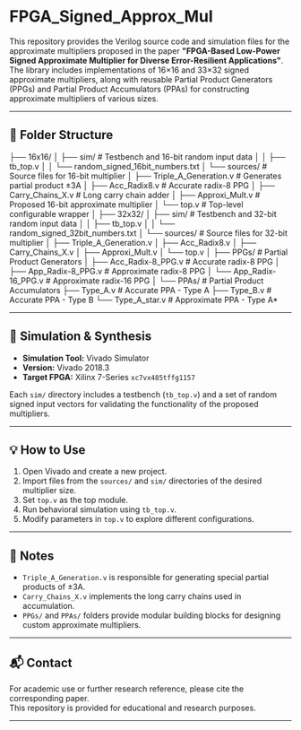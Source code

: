 # FPGA_Signed_Approx_Mul

This repository provides the Verilog source code and simulation files for the approximate multipliers proposed in the paper **"FPGA-Based Low-Power Signed Approximate Multiplier for Diverse Error-Resilient Applications"**. The library includes implementations of 16×16 and 33×32 signed approximate multipliers, along with reusable Partial Product Generators (PPGs) and Partial Product Accumulators (PPAs) for constructing approximate multipliers of various sizes.

---

## 📁 Folder Structure
├── 16x16/ │ ├── sim/ # Testbench and 16-bit random input data │ │ ├── tb_top.v │ │ └── random_signed_16bit_numbers.txt │ └── sources/ # Source files for 16-bit multiplier │ ├── Triple_A_Generation.v # Generates partial product ±3A │ ├── Acc_Radix8.v # Accurate radix-8 PPG │ ├── Carry_Chains_X.v # Long carry chain adder │ ├── Approxi_Mult.v # Proposed 16-bit approximate multiplier │ └── top.v # Top-level configurable wrapper │ ├── 32x32/ │ ├── sim/ # Testbench and 32-bit random input data │ │ ├── tb_top.v │ │ └── random_signed_32bit_numbers.txt │ └── sources/ # Source files for 32-bit multiplier │ ├── Triple_A_Generation.v │ ├── Acc_Radix8.v │ ├── Carry_Chains_X.v │ ├── Approxi_Mult.v │ └── top.v │ ├── PPGs/ # Partial Product Generators │ ├── Acc_Radix-8_PPG.v # Accurate radix-8 PPG │ ├── App_Radix-8_PPG.v # Approximate radix-8 PPG │ └── App_Radix-16_PPG.v # Approximate radix-16 PPG │ └── PPAs/ # Partial Product Accumulators ├── Type_A.v # Accurate PPA - Type A ├── Type_B.v # Accurate PPA - Type B └── Type_A_star.v # Approximate PPA - Type A*


---

## 🧪 Simulation & Synthesis

- **Simulation Tool:** Vivado Simulator  
- **Version:** Vivado 2018.3  
- **Target FPGA:** Xilinx 7-Series `xc7vx485tffg1157`

Each `sim/` directory includes a testbench (`tb_top.v`) and a set of random signed input vectors for validating the functionality of the proposed multipliers.

---

## 💡 How to Use

1. Open Vivado and create a new project.
2. Import files from the `sources/` and `sim/` directories of the desired multiplier size.
3. Set `top.v` as the top module.
4. Run behavioral simulation using `tb_top.v`.
5. Modify parameters in `top.v` to explore different configurations.

---

## 📎 Notes

- `Triple_A_Generation.v` is responsible for generating special partial products of ±3A.
- `Carry_Chains_X.v` implements the long carry chains used in accumulation.
- `PPGs/` and `PPAs/` folders provide modular building blocks for designing custom approximate multipliers.

---

## 📬 Contact

For academic use or further research reference, please cite the corresponding paper.  
This repository is provided for educational and research purposes.

---

